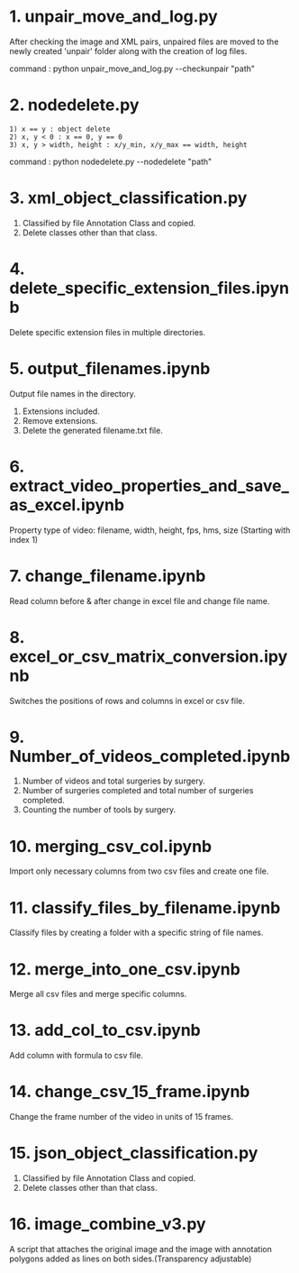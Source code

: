 <readme>



# 1. unpair_move_and_log.py

After checking the image and XML pairs, unpaired files are moved to the newly created 'unpair' folder along with the creation of log files.

command : python unpair_move_and_log.py --checkunpair "path"



# 2. nodedelete.py

	1) x == y : object delete
	2) x, y < 0 : x == 0, y == 0
	3) x, y > width, height : x/y_min, x/y_max == width, height

command : python nodedelete.py --nodedelete "path"



# 3. xml_object_classification.py

1) Classified by file Annotation Class and copied.
2) Delete classes other than that class.



# 4. delete_specific_extension_files.ipynb

Delete specific extension files in multiple directories.



# 5. output_filenames.ipynb

Output file names in the directory.

1) Extensions included.
2) Remove extensions.
3) Delete the generated filename.txt file.



# 6. extract_video_properties_and_save_as_excel.ipynb

Property type of video: filename, width, height, fps, hms, size (Starting with index 1)



# 7. change_filename.ipynb

Read column before & after change in excel file and change file name.



# 8. excel_or_csv_matrix_conversion.ipynb

Switches the positions of rows and columns in excel or csv file.



# 9. Number_of_videos_completed.ipynb

1) Number of videos and total surgeries by surgery.
2) Number of surgeries completed and total number of surgeries completed.
3) Counting the number of tools by surgery.



# 10. merging_csv_col.ipynb

Import only necessary columns from two csv files and create one file.



# 11. classify_files_by_filename.ipynb

Classify files by creating a folder with a specific string of file names.



# 12. merge_into_one_csv.ipynb

Merge all csv files and merge specific columns.



# 13. add_col_to_csv.ipynb

Add column with formula to csv file.



# 14. change_csv_15_frame.ipynb

Change the frame number of the video in units of 15 frames.



# 15. json_object_classification.py

1) Classified by file Annotation Class and copied.
2) Delete classes other than that class.



# 16. image_combine_v3.py

A script that attaches the original image and the image with annotation polygons added as lines on both sides.(Transparency adjustable)




































